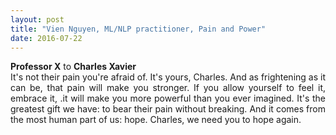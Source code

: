 ```yaml
---
layout: post
title: "Vien Nguyen, ML/NLP practitioner, Pain and Power"
date: 2016-07-22
---
```


<p align = "justify">
	<strong>Professor X</strong> to <strong>Charles Xavier</strong><br>
	It's not their pain you're afraid of. It's yours, Charles. And as frightening as it can be, that pain will make you stronger. If you allow yourself to feel it, embrace it, .it will make you more powerful than you ever imagined. It's the greatest gift we have: to bear their pain without breaking. And it comes from the most human part of us: hope. Charles, we need you to hope again.
</p>
<br>
<div>
<script>
  (function(i,s,o,g,r,a,m){i['GoogleAnalyticsObject']=r;i[r]=i[r]||function(){
  (i[r].q=i[r].q||[]).push(arguments)},i[r].l=1*new Date();a=s.createElement(o),
  m=s.getElementsByTagName(o)[0];a.async=1;a.src=g;m.parentNode.insertBefore(a,m)
  })(window,document,'script','https://www.google-analytics.com/analytics.js','ga');

  ga('create', 'UA-77434616-1', 'auto');
  ga('send', 'pageview');

</script>
</div>